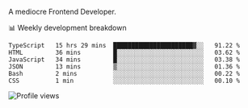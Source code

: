 A mediocre Frontend Developer.

📊 Weekly development breakdown
<!--START_SECTION:waka-->

```text
TypeScript   15 hrs 29 mins  ██████████████████████▓░░   91.22 %
HTML         36 mins         █░░░░░░░░░░░░░░░░░░░░░░░░   03.62 %
JavaScript   34 mins         █░░░░░░░░░░░░░░░░░░░░░░░░   03.38 %
JSON         13 mins         ▒░░░░░░░░░░░░░░░░░░░░░░░░   01.36 %
Bash         2 mins          ░░░░░░░░░░░░░░░░░░░░░░░░░   00.22 %
CSS          1 min           ░░░░░░░░░░░░░░░░░░░░░░░░░   00.10 %
```

<!--END_SECTION:waka-->

<img src="https://gpvc.arturio.dev/iqbalfasri" alt="Profile views"/>

